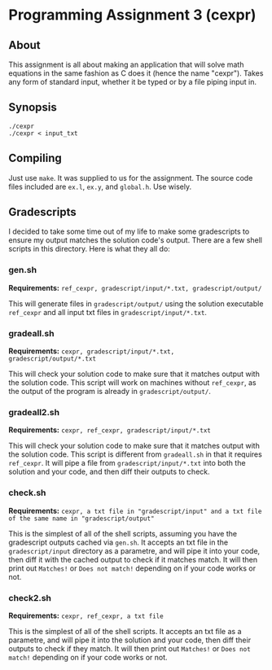 # Programming Assignment 3 (cexpr)

## About
This assignment is all about making an application that will solve math equations in the same fashion as C does it (hence the name "cexpr"). Takes any form of standard input, whether it be typed or by a file piping input in.

## Synopsis
```
./cexpr
./cexpr < input_txt
```

## Compiling
Just use `make`. It was supplied to us for the assignment. The source code files included are `ex.l`, `ex.y`, and `global.h`. Use wisely.

## Gradescripts
I decided to take some time out of my life to make some gradescripts to ensure my output matches the solution code's output. There are a few shell scripts in this directory. Here is what they all do:

### gen.sh
**Requirements:** `ref_cexpr, gradescript/input/*.txt, gradescript/output/`

This will generate files in `gradescript/output/` using the solution executable `ref_cexpr` and all input txt files in `gradescript/input/*.txt`.

### gradeall.sh
**Requirements:** `cexpr, gradescript/input/*.txt, gradescript/output/*.txt`

This will check your solution code to make sure that it matches output with the solution code.
This script will work on machines without `ref_cexpr`, as the output of the program is already in `gradescript/output/`.

### gradeall2.sh
**Requirements:** `cexpr, ref_cexpr, gradescript/input/*.txt`

This will check your solution code to make sure that it matches output with the solution code.
This script is different from `gradeall.sh` in that it requires `ref_cexpr`.
It will pipe a file from `gradescript/input/*.txt` into both the solution and your code, and then diff their outputs to check.

### check.sh
**Requirements:** `cexpr, a txt file in "gradescript/input" and a txt file of the same name in "gradescript/output"`

This is the simplest of all of the shell scripts, assuming you have the gradescript outputs cached via `gen.sh`.
It accepts an txt file in the `gradescript/input` directory as a parametre, and will pipe it into your code, then diff it with the cached output to check if it matches match.
It will then print out `Matches!` or `Does not match!` depending on if your code works or not.

### check2.sh
**Requirements:** `cexpr, ref_cexpr, a txt file`

This is the simplest of all of the shell scripts.
It accepts an txt file as a parametre, and will pipe it into the solution and your code, then diff their outputs to check if they match.
It will then print out `Matches!` or `Does not match!` depending on if your code works or not.
